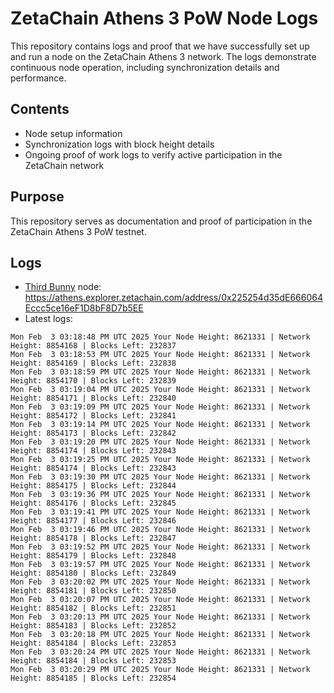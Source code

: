 # ZetaChain Athens 3 PoW Node Logs
This repository contains logs and proof that we have successfully set up and run a node on the ZetaChain Athens 3 network. The logs demonstrate continuous node operation, including synchronization details and performance.

## Contents
- Node setup information
- Synchronization logs with block height details
- Ongoing proof of work logs to verify active participation in the ZetaChain network

## Purpose
This repository serves as documentation and proof of participation in the ZetaChain Athens 3 PoW testnet.

## Logs

- [Third Bunny](https://thirdbunny.xyz/) node: https://athens.explorer.zetachain.com/address/0x225254d35dE666064Eccc5ce16eF1D8bF8D7b5EE
- Latest logs:
```
Mon Feb  3 03:18:48 PM UTC 2025 Your Node Height: 8621331 | Network Height: 8854168 | Blocks Left: 232837
Mon Feb  3 03:18:53 PM UTC 2025 Your Node Height: 8621331 | Network Height: 8854169 | Blocks Left: 232838
Mon Feb  3 03:18:59 PM UTC 2025 Your Node Height: 8621331 | Network Height: 8854170 | Blocks Left: 232839
Mon Feb  3 03:19:04 PM UTC 2025 Your Node Height: 8621331 | Network Height: 8854171 | Blocks Left: 232840
Mon Feb  3 03:19:09 PM UTC 2025 Your Node Height: 8621331 | Network Height: 8854172 | Blocks Left: 232841
Mon Feb  3 03:19:14 PM UTC 2025 Your Node Height: 8621331 | Network Height: 8854173 | Blocks Left: 232842
Mon Feb  3 03:19:20 PM UTC 2025 Your Node Height: 8621331 | Network Height: 8854174 | Blocks Left: 232843
Mon Feb  3 03:19:25 PM UTC 2025 Your Node Height: 8621331 | Network Height: 8854174 | Blocks Left: 232843
Mon Feb  3 03:19:30 PM UTC 2025 Your Node Height: 8621331 | Network Height: 8854175 | Blocks Left: 232844
Mon Feb  3 03:19:36 PM UTC 2025 Your Node Height: 8621331 | Network Height: 8854176 | Blocks Left: 232845
Mon Feb  3 03:19:41 PM UTC 2025 Your Node Height: 8621331 | Network Height: 8854177 | Blocks Left: 232846
Mon Feb  3 03:19:46 PM UTC 2025 Your Node Height: 8621331 | Network Height: 8854178 | Blocks Left: 232847
Mon Feb  3 03:19:52 PM UTC 2025 Your Node Height: 8621331 | Network Height: 8854179 | Blocks Left: 232848
Mon Feb  3 03:19:57 PM UTC 2025 Your Node Height: 8621331 | Network Height: 8854180 | Blocks Left: 232849
Mon Feb  3 03:20:02 PM UTC 2025 Your Node Height: 8621331 | Network Height: 8854181 | Blocks Left: 232850
Mon Feb  3 03:20:07 PM UTC 2025 Your Node Height: 8621331 | Network Height: 8854182 | Blocks Left: 232851
Mon Feb  3 03:20:13 PM UTC 2025 Your Node Height: 8621331 | Network Height: 8854183 | Blocks Left: 232852
Mon Feb  3 03:20:18 PM UTC 2025 Your Node Height: 8621331 | Network Height: 8854184 | Blocks Left: 232853
Mon Feb  3 03:20:24 PM UTC 2025 Your Node Height: 8621331 | Network Height: 8854184 | Blocks Left: 232853
Mon Feb  3 03:20:29 PM UTC 2025 Your Node Height: 8621331 | Network Height: 8854185 | Blocks Left: 232854
```
